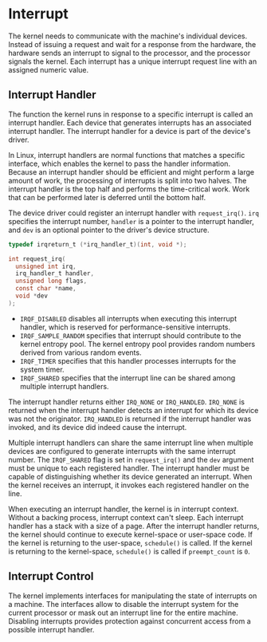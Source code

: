 # Interrupt

The kernel needs to communicate with the machine's individual devices. Instead of issuing a request and wait for a response from the hardware, the hardware sends an interrupt to signal to the processor, and the processor signals the kernel. Each interrupt has a unique interrupt request line with an assigned numeric value.

## Interrupt Handler

The function the kernel runs in response to a specific interrupt is called an interrupt handler. Each device that generates interrupts has an associated interrupt handler. The interrupt handler for a device is part of the device's driver.

In Linux, interrupt handlers are normal functions that matches a specific interface, which enables the kernel to pass the handler information. Because an interrupt handler should be efficient and might perform a large amount of work, the processing of interrupts is split into two halves. The interrupt handler is the top half and performs the time-critical work. Work that can be performed later is deferred until the bottom half.

The device driver could register an interrupt handler with `request_irq()`. `irq` specifies the interrupt number, `handler` is a pointer to the interrupt handler, and `dev` is an optional pointer to the driver's device structure.

```c
typedef irqreturn_t (*irq_handler_t)(int, void *);

int request_irq(
  unsigned int irq,
  irq_handler_t handler,
  unsigned long flags,
  const char *name,
  void *dev
);
```

- `IRQF_DISABLED` disables all interrupts when executing this interrupt handler, which is reserved for performance-sensitive interrupts.
- `IRQF_SAMPLE_RANDOM` specifies that interrupt should contribute to the kernel entropy pool. The kernel entropy pool provides random numbers derived from various random events.
- `IRQF_TIMER` specifies that this handler processes interrupts for the system timer.
- `IRQF_SHARED` specifies that the interrupt line can be shared among multiple interrupt handlers.

The interrupt handler returns either `IRQ_NONE` or `IRQ_HANDLED`. `IRQ_NONE` is returned when the interrupt handler detects an interrupt for which its device was not the originator. `IRQ_HANDLED` is returned if the interrupt handler was invoked, and its device did indeed cause the interrupt.

Multiple interrupt handlers can share the same interrupt line when multiple devices are configured to generate interrupts with the same interrupt number. The `IRQF_SHARED` flag is set in `request_irq()` and the `dev` argument must be unique to each registered handler. The interrupt handler must be capable of distinguishing whether its device generated an interrupt. When the kernel receives an interrupt, it invokes each registered handler on the line.

When executing an interrupt handler, the kernel is in interrupt context. Without a backing process, interrupt context can't sleep. Each interrupt handler has a stack with a size of a page. After the interrupt handler returns, the kernel should continue to execute kernel-space or user-space code. If the kernel is returning to the user-space, `schedule()` is called. If the kernel is returning to the kernel-space, `schedule()` is called if `preempt_count` is `0`.

## Interrupt Control

The kernel implements interfaces for manipulating the state of interrupts on a machine. The interfaces allow to disable the interrupt system for the current processor or mask out an interrupt line for the entire machine. Disabling interrupts provides protection against concurrent access from a possible interrupt handler.
